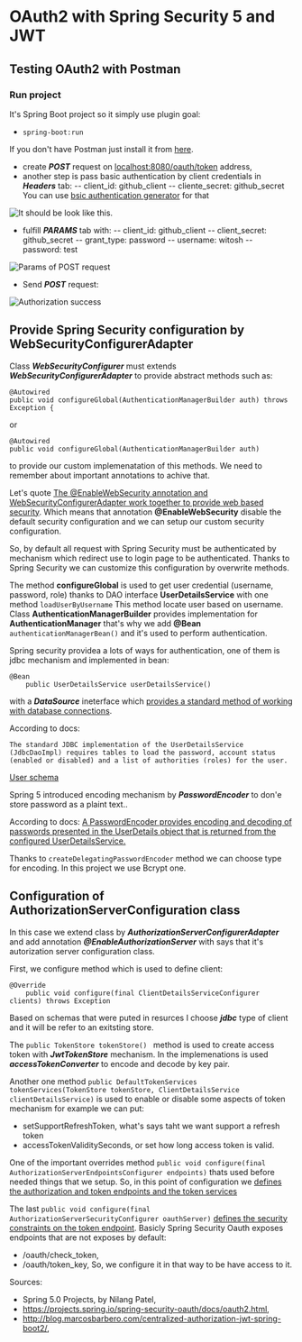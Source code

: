 # OAuth2 with Spring Security 5 and JWT

## Testing OAuth2 with Postman

### Run project
It's Spring Boot project so it simply use plugin goal:
 - ```spring-boot:run```

If you don't have Postman just install it from [here](https://www.getpostman.com/downloads/).

 - create ***POST*** request on [localhost:8080/oauth/token](localhost:8080/oauth/token) address,
 - another step is pass basic authentication by client credentials in ***Headers*** tab:
 	-- client_id: github_client
 	-- cliente_secret: github_secret
 	You can use [bsic authentication generator](https://www.blitter.se/utils/basic-authentication-header-generator/) for that

 ![It should be look like this.](https://user-images.githubusercontent.com/14622491/58766142-7f9d5600-857b-11e9-99c0-a845b4f9661d.png)

 - fulfill ***PARAMS*** tab with:
 	-- client_id: github_client
	-- client_secret: github_secret
	-- grant_type: password
	-- username: witosh
	-- password: test 

![Params of POST request](https://user-images.githubusercontent.com/14622491/58766016-f20d3680-8579-11e9-8b38-27605b0a2ba9.png)

 - Send ***POST*** request:

 ![Authorization success](https://user-images.githubusercontent.com/14622491/58766151-9643ad00-857b-11e9-9986-efb560cdcbc4.png)


## Provide Spring Security configuration by WebSecurityConfigurerAdapter

Class ***WebSecurityConfigurer*** must extends ***WebSecurityConfigurerAdapter*** to provide abstract methods such as:
```
@Autowired
public void configureGlobal(AuthenticationManagerBuilder auth) throws Exception {
```
or
```
@Autowired
public void configureGlobal(AuthenticationManagerBuilder auth)
```
to provide our custom implemenatation of this methods. We need to remember about important annotations to achive that.

Let's quote [The @EnableWebSecurity annotation and WebSecurityConfigurerAdapter work together to provide web based security](https://spring.io/blog/2013/07/03/spring-security-java-config-preview-web-security/). Which means that annotation **@EnableWebSecurity** disable the default security configuration and we can setup our custom security configuration.

So, by default all request with Spring Security must be authenticated by mechanism which redirect use to login page to be authenticated. Thanks to Spring Security we can customize this configuration by overwrite methods.

The method **configureGlobal** is used to get user credential (username, password, role) thanks to DAO interface **UserDetailsService** with one method ```loadUserByUsername``` This method locate user based on username. Class **AuthenticationManagerBuilder** provides implementation for **AuthenticationManager** that's why we add **@Bean** ```authenticationManagerBean()``` and it's used to perform authentication.

Spring security providea a lots of ways for authentication, one of them is jdbc mechanism and implemented in bean:
```
@Bean
	public UserDetailsService userDetailsService()
```
with a ***DataSource*** ineterface which [provides a standard method of working with database connections](https://docs.spring.io/spring-boot/docs/current/reference/html/boot-features-sql.html).

According to docs:
```
The standard JDBC implementation of the UserDetailsService (JdbcDaoImpl) requires tables to load the password, account status (enabled or disabled) and a list of authorities (roles) for the user.
```
[User schema](https://docs.spring.io/spring-security/site/docs/5.2.0.BUILD-SNAPSHOT/reference/htmlsingle/#user-schema)

Spring 5 introduced encoding mechanism by ***PasswordEncoder*** to don'e store password as a plaint text.. 

According to docs:
[A PasswordEncoder provides encoding and decoding of passwords presented in the UserDetails object that is returned from the configured UserDetailsService.](https://docs.spring.io/spring-security/site/docs/5.2.0.BUILD-SNAPSHOT/reference/htmlsingle/#core-services-password-encoding)

Thanks to ```createDelegatingPasswordEncoder``` method we can choose type for encoding. In this project we use Bcrypt one.

## Configuration of AuthorizationServerConfiguration class

In this case we extend class by ***AuthorizationServerConfigurerAdapter*** and add annotation ***@EnableAuthorizationServer*** with says that it's autorization server configuration class. 

First, we configure method which is used to define client:
```
@Override
	public void configure(final ClientDetailsServiceConfigurer clients) throws Exception 
```
Based on schemas that were puted in resurces I choose ***jdbc*** type of client and it will be refer to an exitsting store.

The ```public TokenStore tokenStore() ``` method is used to create access token with ***JwtTokenStore*** mechanism. In the implemenations is used ***accessTokenConverter*** to encode and decode by key pair.

Another one method ```public DefaultTokenServices tokenServices(TokenStore tokenStore, ClientDetailsService clientDetailsService)``` is used to enable or disable some aspects of token mechanism for example we can  put:
 - setSupportRefreshToken, what's says taht we want support a refresh token
 - accessTokenValiditySeconds, or set how long access token is valid. 

One of the important overrides method ```public void configure(final AuthorizationServerEndpointsConfigurer endpoints)```
thats used before needed things that we setup. So, in this point of configuration we [defines the authorization and token endpoints and the token services](https://projects.spring.io/spring-security-oauth/docs/oauth2.html)

The last ```public void configure(final AuthorizationServerSecurityConfigurer oauthServer)``` [defines the security constraints on the token endpoint](https://projects.spring.io/spring-security-oauth/docs/oauth2.html). Basicly Spring Security Oauth exposes endpoints that are not exposes by default:
 - /oauth/check_token,
 - /oauth/token_key,
So, we configure it in that way to be have access to it.

Sources:
 - Spring 5.0 Projects, by Nilang Patel,
 - https://projects.spring.io/spring-security-oauth/docs/oauth2.html,
 - http://blog.marcosbarbero.com/centralized-authorization-jwt-spring-boot2/,